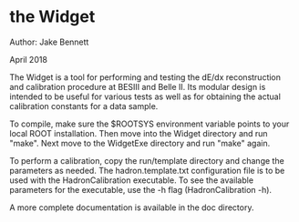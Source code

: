# the Widget

Author: Jake Bennett

April 2018

The Widget is a tool for performing and testing the dE/dx reconstruction and calibration procedure
at BESIII and Belle II. Its modular design is intended to be useful for various tests as well as for
obtaining the actual calibration constants for a data sample.

To compile, make sure the $ROOTSYS environment variable points to your local ROOT installation. Then 
move into the Widget directory and run "make". Next move to the WidgetExe directory and run "make" again.

To perform a calibration, copy the run/template directory and change the parameters as needed. The
hadron.template.txt configuration file is to be used with the HadronCalibration executable. To see
the available parameters for the executable, use the -h flag (HadronCalibration -h).

A more complete documentation is available in the doc directory.
